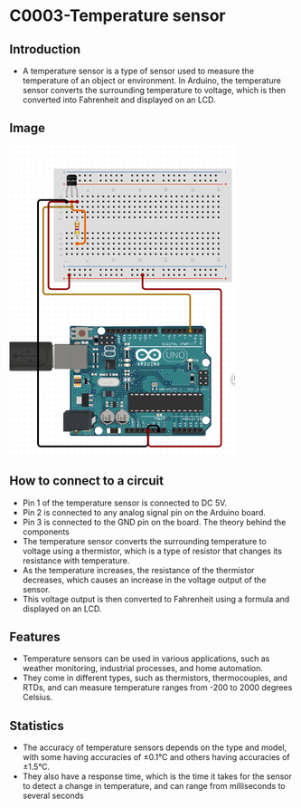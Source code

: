 # C0003-Temperature sensor

## Introduction

- A temperature sensor is a type of sensor used to measure the temperature of an object or environment.
In Arduino, the temperature sensor converts the surrounding temperature to voltage, which is then converted into Fahrenheit and displayed on an LCD.

## Image

![Image](IMG/IMG.png)

## How to connect to a circuit

- Pin 1 of the temperature sensor is connected to DC 5V.
- Pin 2 is connected to any analog signal pin on the Arduino board.
- Pin 3 is connected to the GND pin on the board.
The theory behind the components
- The temperature sensor converts the surrounding temperature to voltage using a thermistor, which is a type of resistor that changes its resistance with temperature.
- As the temperature increases, the resistance of the thermistor decreases, which causes an increase in the voltage output of the sensor.
- This voltage output is then converted to Fahrenheit using a formula and displayed on an LCD.

## Features

- Temperature sensors can be used in various applications, such as weather monitoring, industrial processes, and home automation.
- They come in different types, such as thermistors, thermocouples, and RTDs, and can measure temperature ranges from -200 to 2000 degrees Celsius.

## Statistics

- The accuracy of temperature sensors depends on the type and model, with some having accuracies of ±0.1°C and others having accuracies of ±1.5°C.
- They also have a response time, which is the time it takes for the sensor to detect a change in temperature, and can range from milliseconds to several seconds
